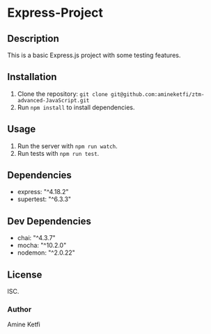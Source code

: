 # Express-Project

## Description
This is a basic Express.js project with some testing features. 

## Installation
1. Clone the repository: `git clone git@github.com:amineketfi/ztm-advanced-JavaScript.git`
2. Run `npm install` to install dependencies.

## Usage
1. Run the server with `npm run watch`.
2. Run tests with `npm run test`.

## Dependencies
- express: "^4.18.2"
- supertest: "^6.3.3"

## Dev Dependencies
- chai: "^4.3.7"
- mocha: "^10.2.0"
- nodemon: "^2.0.22"

## License
ISC. 

### Author
Amine Ketfi